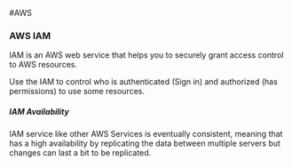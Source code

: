 #AWS 

### AWS IAM

IAM is an AWS web service that helps you to securely grant access control to AWS resources. 

Use the IAM to control who is authenticated (Sign in) and authorized (has permissions) to use some resources. 



##### IAM Availability

IAM service like other AWS Services is eventually consistent, meaning that has a high availability by replicating the data between multiple servers but changes can last a bit to be replicated. 

[^1]: ARN or Amazon Resource Name is an unique identifier that references a resource in AWS. 

